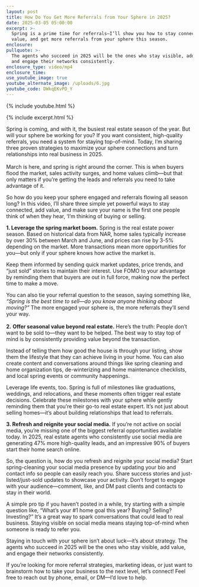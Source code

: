 ```yaml
---
layout: post
title: How Do You Get More Referrals from Your Sphere in 2025?
date: 2025-03-05 05:00:00
excerpt: >-
  Spring is a prime time for referrals—I’ll show you how to stay connected, add
  value, and get more referrals from your sphere this season.
enclosure:
pullquote: >-
  The agents who succeed in 2025 will be the ones who stay visible, add value,
  and engage their networks consistently.
enclosure_type: video/mp4
enclosure_time:
use_youtube_image: true
youtube_alternate_image: /uploads/6.jpg
youtube_code: DWkqEKvPD_Y
---
```

{% include youtube.html %}

{% include excerpt.html %}

Spring is coming, and with it, the busiest real estate season of the year. But will your sphere be working for you? If you want consistent, high-quality referrals, you need a system for staying top-of-mind. Today, I’m sharing three proven strategies to maximize your sphere connections and turn relationships into real business in 2025.<br><br>March is here, and spring is right around the corner. This is when buyers flood the market, sales activity surges, and home values climb—but that only matters if you’re getting the leads and referrals you need to take advantage of it.

So how do you keep your sphere engaged and referrals flowing all season long? In this video, I’ll share three simple yet powerful ways to stay connected, add value, and make sure your name is the first one people think of when they hear, ‘I’m thinking of buying or selling.

**1\. Leverage the spring market boom.** Spring is the real estate power season. Based on historical data from NAR, home sales typically increase by over 30% between March and June, and prices can rise by 3-5% depending on the market. More transactions mean more opportunities for you—but only if your sphere knows how active the market is.

Keep them informed by sending quick market updates, price trends, and “just sold” stories to maintain their interest. Use FOMO to your advantage by reminding them that buyers are out in full force, making now the perfect time to make a move.

You can also tie your referral question to the season, saying something like, *“Spring is the best time to sell—do you know anyone thinking about moving?”* The more engaged your sphere is, the more referrals they’ll send your way.<br><br>**2\.** **Offer seasonal value beyond real estate.** Here’s the truth: People don’t want to be sold to—they want to be helped. The best way to stay top of mind is by consistently providing value beyond the transaction.

Instead of telling them how good the house is through your listing, show them the lifestyle that they can achieve living in your home. You can also create content and conversations around things like spring cleaning and home organization tips, de-winterizing and home maintenance checklists, and local spring events or community happenings.

Leverage life events, too. Spring is full of milestones like graduations, weddings, and relocations, and these moments often trigger real estate decisions. Celebrate these milestones with your sphere while gently reminding them that you’re their go-to real estate expert. It’s not just about selling homes—it’s about building relationships that lead to referrals.

**3\. Refresh and reignite your social media.** If you’re not active on social media, you’re missing one of the biggest referral opportunities available today. In 2025, real estate agents who consistently use social media are generating 47% more high-quality leads, and an impressive 90% of buyers start their home search online.

So, the question is, how do you refresh and reignite your social media? Start spring-cleaning your social media presence by updating your bio and contact info so people can easily reach you. Share success stories and just-listed/just-sold updates to showcase your activity. Don’t forget to engage with your audience—comment, like, and DM past clients and contacts to stay in their world.

A simple pro tip if you haven’t posted in a while, try starting with a simple question like, “What’s your \#1 home goal this year? Buying? Selling? Investing?” It’s a great way to spark conversations that could lead to real business. Staying visible on social media means staying top-of-mind when someone is ready to refer you.

Staying in touch with your sphere isn’t about luck—it’s about strategy. The agents who succeed in 2025 will be the ones who stay visible, add value, and engage their networks consistently.

If you’re looking for more referral strategies, marketing ideas, or just want to brainstorm how to take your business to the next level, let’s connect! Feel free to reach out by phone, email, or DM—I’d love to help.